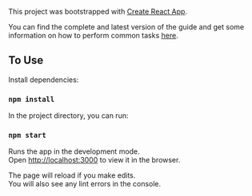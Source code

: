 This project was bootstrapped with [Create React App](https://github.com/facebookincubator/create-react-app).

You can find the complete and latest version of the guide and get some information on how to perform common tasks [here](https://github.com/facebookincubator/create-react-app/blob/master/packages/react-scripts/template/README.md).

## To Use

Install dependencies:

### `npm install`

In the project directory, you can run:

### `npm start`

Runs the app in the development mode.<br>
Open [http://localhost:3000](http://localhost:3000) to view it in the browser.

The page will reload if you make edits.<br>
You will also see any lint errors in the console.
